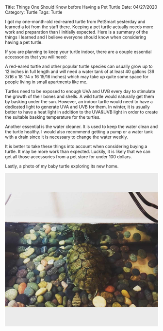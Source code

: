 Title: Things One Should Know before Having a Pet Turtle
Date: 04/27/2020
Category: Turtle
Tags: Turtle

I got my one-month-old red-eared turtle from PetSmart yesterday and learned a lot from the staff there.
Keeping a pet turtle actually needs more work and preparation than I initially expected. Here is a summary of the things 
I learned and I believe everyone should know when considering having a pet turtle. 

If you are planning to keep your turtle indoor, there are a couple essential accessories that you
will need:

A red-eared turtle and other popular turtle species can usually grow up to 12 inches in full length and will need a water tank of at least 40 gallons (36 3/16 x 18 1/4 x 16 15/16 inches) which
may take up quite some space for people living in small apartments like me.

Turtles need to be exposed to enough UVA and UVB every day to stimulate the growth of their bones and shells.
A wild turtle would naturally get them by basking under the sun. However, an indoor turtle would need to have a
dedicated light to generate UVA and UVB for them. In winter, it is usually better to have a heat light in addition to the
UVA&UVB light in order to create the suitable basking temperature for the turtles.

Another essential is the water cleaner. It is used to keep the water clean and the turtle healthy. I would also recommend
getting a pump or a water tank with a drain since it is necessary to change the water weekly.

It is better to take these things into account when considering buying a turtle. It may be more work than expected. 
Luckily, it is likely that we can get all those accessories from a pet store for under 100 dollars.

Lastly, a photo of my baby turtle exploring its new home.

![alt text](images/babyturtle.jpg "My baby turtle")

